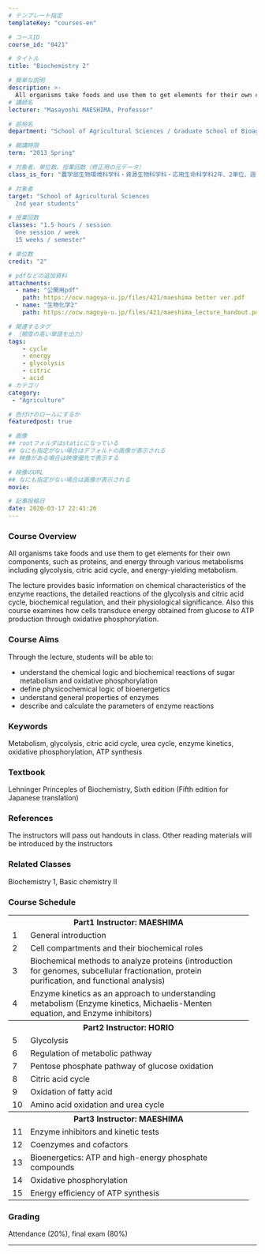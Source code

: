 ```yaml
---
# テンプレート指定
templateKey: "courses-en"

# コースID
course_id: "0421"

# タイトル
title: "Biochemistry 2"

# 簡単な説明
description: >-
  All organisms take foods and use them to get elements for their own components, such as proteins, and energy through various metabolisms including glycolysis, citric acid cycle, and energy-yielding ....
# 講師名
lecturer: "Masayoshi MAESHIMA, Professor"

# 部局名
department: "School of Agricultural Sciences / Graduate School of Bioagricultural Sciences"

# 開講時限
term: "2013	Spring"

# 対象者、単位数、授業回数（修正用の元データ）
class_is_for: "農学部生物環境科学科・資源生物科学科・応用生命科学科2年、2単位、週1回全15回"

# 対象者
target: "School of Agricultural Sciences
  2nd year students"

# 授業回数
classes: "1.5 hours / session
  One session / week
  15 weeks / semester"

# 単位数
credit: "2"

# pdfなどの追加資料
attachments:
  - name: "公開用pdf" 
    path: https://ocw.nagoya-u.jp/files/421/maeshima better ver.pdf
  - name: "生物化学2" 
    path: https://ocw.nagoya-u.jp/files/421/maeshima_lecture_handout.pdf

# 関連するタグ
# （頻度の高い単語を出力）
tags:
    - cycle
    - energy
    - glycolysis
    - citric
    - acid
# カテゴリ
category:
 - "Agriculture"

# 色付けのロールにするか
featuredpost: true

# 画像
## rootフォルダはstaticになっている
## なにも指定がない場合はデフォルトの画像が表示される
## 映像がある場合は映像優先で表示する

# 映像のURL
## なにも指定がない場合は画像が表示される
movie: 

# 記事投稿日
date: 2020-03-17 22:41:26
---
```


### Course Overview

All organisms take foods and use them to get elements for their own components, such as proteins, and energy through various metabolisms including glycolysis, citric acid cycle, and energy-yielding metabolism.

The lecture provides basic information on chemical characteristics of the enzyme reactions, the detailed reactions of the glycolysis and citric acid cycle, biochemical regulation, and their physiological significance. Also this course examines how cells transduce energy obtained from glucose to ATP production through oxidative phosphorylation.

### Course Aims

Through the lecture, students will be able to:

- understand the chemical logic and biochemical reactions of sugar metabolism and oxidative phosphorylation
- define physicochemical logic of bioenergetics
- understand general properties of enzymes
- describe and calculate the parameters of enzyme reactions

### Keywords

Metabolism, glycolysis, citric acid cycle, urea cycle, enzyme kinetics, oxidative phosphorylation, ATP synthesis

### Textbook

Lehninger Princeples of Biochemistry, Sixth edition (Fifth edition for Japanese translation)

### References

The instructors will pass out handouts in class. Other reading materials will be introduced by the instructors

### Related Classes

Biochemistry 1, Basic chemistry II

<h3>Course Schedule</h3>
<table class="basic" width="455">
<tr>
<th width="455" class="center" colspan="2">Part1 Instructor: MAESHIMA
</th>
</tr>
<tr>
<td width="20" class="center">1</td>
<td width="435" class="center">General introduction</td>
</tr>
<tr>
<td width="20" class="center">2</td>
<td width="435" class="center">Cell compartments and their biochemical roles</td>
</tr>
<tr>
<td width="20" class="center">3</td>
<td width="435" class="center">Biochemical methods to analyze proteins (introduction for genomes, subcellular fractionation, protein purification, and functional analysis)</td>
</tr>
<tr>
<td width="20" class="center">4</td>
<td width="435" class="center">Enzyme kinetics as an approach to understanding metabolism (Enzyme kinetics, Michaelis-Menten equation, and Enzyme inhibitors)</td>
</tr>
<tr>
<th width="455" class="center" colspan="2">Part2 Instructor: HORIO
</th>
</tr>
<tr>
<td width="20" class="center">5</td>
<td width="435" class="center">Glycolysis</td>
</tr>
<tr>
<td width="20" class="center">6</td>
<td width="435" class="center">Regulation of metabolic pathway</td>
</tr>
<tr>
<td width="20" class="center">7</td>
<td width="435" class="center">Pentose phosphate pathway of glucose oxidation</td>
</tr>
<tr>
<td width="20" class="center">8</td>
<td width="435" class="center">Citric acid cycle</td>
</tr>
<tr>
<td width="20" class="center">9</td>
<td width="435" class="center">Oxidation of fatty acid</td>
</tr>
<tr>
<td width="20" class="center">10</td>
<td width="435" class="center">Amino acid oxidation and urea cycle</td>
</tr>
<tr>
<th width="455" class="center" colspan="2">Part3 Instructor: MAESHIMA</th>
</tr>
<tr>
<td width="20" class="center">11</td>
<td width="435" class="center">Enzyme inhibitors and kinetic tests</td>
</tr>
<tr>
<td width="20" class="center">12</td>
<td width="435" class="center">Coenzymes and cofactors</td>
</tr>
<tr>
<td width="20" class="center">13</td>
<td width="435" class="center">Bioenergetics: ATP and high-energy phosphate compounds</td>
</tr>
<tr>
<td width="20" class="center">14</td>
<td width="435" class="center">Oxidative phosphorylation</td>
</tr>
<tr>
<td width="20" class="center">15</td>
<td width="435" class="center">Energy efficiency of ATP synthesis</td>
</tr>
</table>

### Grading

Attendance (20%), final exam (80%)

---
